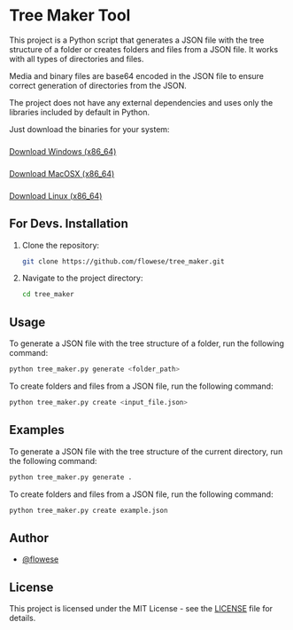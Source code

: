 # Tree Maker Tool

This project is a Python script that generates a JSON file with the tree structure of a folder or creates folders and files from a JSON file. It works with all types of directories and files. 

Media and binary files are base64 encoded in the JSON file to ensure correct generation of directories from the JSON.

The project does not have any external dependencies and uses only the libraries included by default in Python.

Just download the binaries for your system:

###
[Download Windows (x86_64)](https://github.com/flowese/tree_maker/releases/download/tree_maker_v1/tree_maker_win_v1)
###
[Download MacOSX (x86_64)](https://github.com/flowese/tree_maker/releases/download/tree_maker_v1/tree_maker_osx_v1)
###
[Download Linux (x86_64)](https://github.com/flowese/tree_maker/releases/download/tree_maker_v1/tree_maker_lin_v1)

## For Devs. Installation

1. Clone the repository:

    ```sh
    git clone https://github.com/flowese/tree_maker.git
    ```
2. Navigate to the project directory:

    ```sh
    cd tree_maker
    ```

## Usage

To generate a JSON file with the tree structure of a folder, run the following command:
```sh
python tree_maker.py generate <folder_path>
```

To create folders and files from a JSON file, run the following command:
```sh
python tree_maker.py create <input_file.json>
```

## Examples
To generate a JSON file with the tree structure of the current directory, run the following command:
```sh
python tree_maker.py generate .
```

To create folders and files from a JSON file, run the following command:
```sh
python tree_maker.py create example.json
```

## Author

- [@flowese](https://github.com/flowese)

## License

This project is licensed under the MIT License - see the [LICENSE](LICENSE) file for details.
